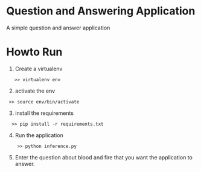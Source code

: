 # Question and Answering Application

A simple question and answer application

# Howto Run 

1. Create a virtualenv 

```
   >> virtualenv env 
```

2. activate the env 

```
 >> source env/bin/activate 
```

3. install the requirements

```
  >> pip install -r requirements.txt
```


4. Run the application 

```
    >> python inference.py 

```

5. Enter the question about blood and fire that you want the application to answer.

